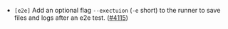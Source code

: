 - `[e2e]` Add an optional flag `--exectuion` (`-e` short) to the runner to save files and logs after an e2e test.
  ([\#4115](https://github.com/cometbft/cometbft/issues/4115))
